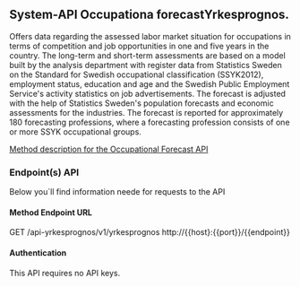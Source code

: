 
## System-API  Occupationa forecastYrkesprognos.

Offers data regarding the assessed labor market situation for occupations in terms of competition and job opportunities in one and five years in the country. The long-term and short-term assessments are based on a model built by the analysis department with register data from Statistics Sweden on the Standard for Swedish occupational classification (SSYK2012), employment status, education and age and the Swedish Public Employment Service's activity statistics on job advertisements. The forecast is adjusted with the help of Statistics Sweden's population forecasts and economic assessments for the industries. The forecast is reported for approximately 180 forecasting professions, where a forecasting profession consists of one or more SSYK occupational groups.

[Method description for the Occupational Forecast API](https://github.com/Jobtechdev-content/Yrkesprognoser-content/blob/develop/description_of_method.md)

### Endpoint(s) API
Below you´ll find information neede for requests to the API

#### Method	Endpoint	URL
GET	/api-yrkesprognos/v1/yrkesprognos	http://{{host}:{{port}}/{{endpoint}}

#### Authentication
This API requires no API keys.

